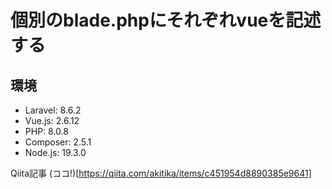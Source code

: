 
# 個別のblade.phpにそれぞれvueを記述する

## 環境

- Laravel: 8.6.2
- Vue.js: 2.6.12
- PHP: 8.0.8
- Composer: 2.5.1
- Node.js: 19.3.0

Qiita記事 (ココ!)[https://qiita.com/akitika/items/c451954d8890385e9641]
